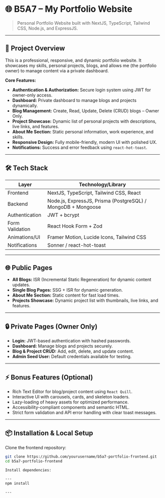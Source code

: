 # 🌐 B5A7 – My Portfolio Website

> Personal Portfolio Website built with NextJS, TypeScript, Tailwind CSS, Node.js, and ExpressJS.

---

## 🔹 Project Overview

This is a professional, responsive, and dynamic portfolio website. It showcases my skills, personal projects, blogs, and allows me (the portfolio owner) to manage content via a private dashboard.  

**Core Features:**

- **Authentication & Authorization:** Secure login system using JWT for owner-only access.
- **Dashboard:** Private dashboard to manage blogs and projects dynamically.
- **Blog Management:** Create, Read, Update, Delete (CRUD) blogs – Owner Only.
- **Project Showcase:** Dynamic list of personal projects with descriptions, live links, and features.
- **About Me Section:** Static personal information, work experience, and skills.
- **Responsive Design:** Fully mobile-friendly, modern UI with polished UX.
- **Notifications:** Success and error feedback using `react-hot-toast`.

---

## 🛠 Tech Stack

| Layer            | Technology/Library |
|-----------------|------------------|
| Frontend        | NextJS, TypeScript, Tailwind CSS, React |
| Backend         | Node.js, ExpressJS, Prisma (PostgreSQL) / MongoDB + Mongoose |
| Authentication  | JWT + bcrypt |
| Form Validation | React Hook Form + Zod |
| Animations/UI   | Framer Motion, Lucide Icons, Tailwind CSS |
| Notifications   | Sonner / react-hot-toast |

---

## 🌐 Public Pages

- **All Blogs:** ISR (Incremental Static Regeneration) for dynamic content updates.
- **Single Blog Pages:** SSG + ISR for dynamic generation.
- **About Me Section:** Static content for fast load times.
- **Projects Showcase:** Dynamic project list with thumbnails, live links, and features.

---

## 🔒 Private Pages (Owner Only)

- **Login:** JWT-based authentication with hashed passwords.
- **Dashboard:** Manage blogs and projects securely.
- **Blog & Project CRUD:** Add, edit, delete, and update content.
- **Admin Seed User:** Default credentials available for testing.

---

## ⚡ Bonus Features (Optional)

- Rich Text Editor for blog/project content using `React Quill`.
- Interactive UI with carousels, cards, and skeleton loaders.
- Lazy-loading of heavy assets for optimized performance.
- Accessibility-compliant components and semantic HTML.
- Strict form validation and API error handling with clear toast messages.

---

## 📦 Installation & Local Setup

Clone the frontend repository:

```bash
git clone https://github.com/yourusername/b5a7-portfolio-frontend.git
cd b5a7-portfolio-frontend

Install dependencies:

---
npm install

---

